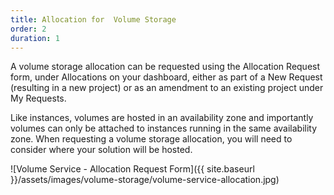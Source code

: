 ```yaml
---
title: Allocation for  Volume Storage
order: 2
duration: 1
---
```


A volume storage allocation can be requested using the Allocation Request form, under Allocations on your dashboard, either as part of a New Request (resulting in a new project) or as an amendment to an existing project under My Requests. 

Like instances, volumes are hosted in an availability zone and importantly volumes can only be attached to instances running in the same availability zone. When requesting a volume storage allocation, you will need to consider where your solution will be hosted.

![Volume Service - Allocation Request Form]({{ site.baseurl }}/assets/images/volume-storage/volume-service-allocation.jpg)

